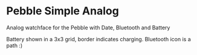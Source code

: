 Pebble Simple Analog
====================

Analog watchface for the Pebble with Date, Bluetooth and Battery

Battery shown in a 3x3 grid, border indicates charging.
Bluetooth icon is a path :)
